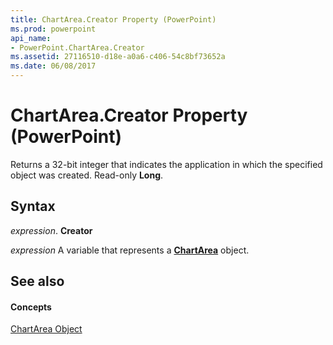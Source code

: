 ```yaml
---
title: ChartArea.Creator Property (PowerPoint)
ms.prod: powerpoint
api_name:
- PowerPoint.ChartArea.Creator
ms.assetid: 27116510-d18e-a0a6-c406-54c8bf73652a
ms.date: 06/08/2017
---
```



# ChartArea.Creator Property (PowerPoint)

Returns a 32-bit integer that indicates the application in which the specified object was created. Read-only **Long**.


## Syntax

 _expression_. **Creator**

 _expression_ A variable that represents a **[ChartArea](chartarea-object-powerpoint.md)** object.


## See also


#### Concepts


[ChartArea Object](chartarea-object-powerpoint.md)

